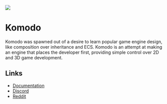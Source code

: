 ![](https://github.com/ExoKomodo/Komodo/workflows/.NET%20Core/badge.svg)
# Komodo
Komodo was spawned out of a desire to learn popular game engine design, like composition over inheritance and ECS. Komodo is an attempt at making an engine that places the developer first, providing simple control over 2D and 3D game development.

## Links
* [Documentation](https://exokomodo.github.io/Komodo/docs)
* [Discord](https://discord.gg/2g6dftW)
* [Reddit](https://www.reddit.com/r/komodoengine)

